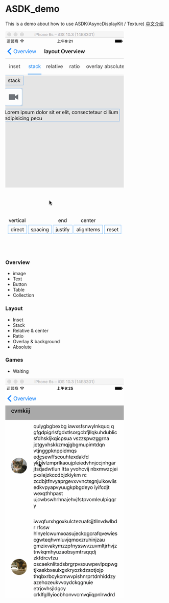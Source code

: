 # ASDK_demo
This is a demo about how to use ASDK(AsyncDisplayKit / Texture) [中文介绍](./ASDK_demo/Document/document_chs.md)



![stack spec](./ASDK_demo/Images/stackSpec.gif)



### Overview

- image
- Text
- Button
- Table
- Collection



### Layout

- Inset
- Stack
- Relative & center
- Ratio
- Overlay & background
- Absolute



### Games

- Waiting




![colleciton node](./ASDK_demo/Images/collection.gif)